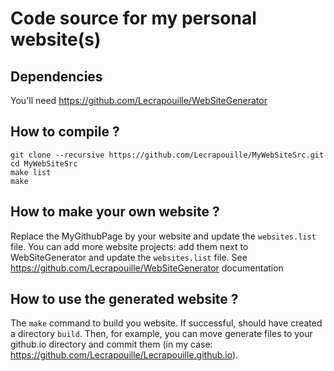 # Code source for my personal website(s)

## Dependencies

You'll need https://github.com/Lecrapouille/WebSiteGenerator

## How to compile ?

```
git clone --recursive https://github.com/Lecrapouille/MyWebSiteSrc.git
cd MyWebSiteSrc
make list
make
```

## How to make your own website ?

Replace the MyGithubPage by your website and update the `websites.list` file.
You can add more website projects: add them next to WebSiteGenerator and update the `websites.list` file.
See https://github.com/Lecrapouille/WebSiteGenerator documentation

## How to use the generated website ?

The `make` command to build you website. If successful, should have created a directory `build`.
Then, for example, you can move generate files to your github.io directory and commit them
(in my case: https://github.com/Lecrapouille/Lecrapouille.github.io).
